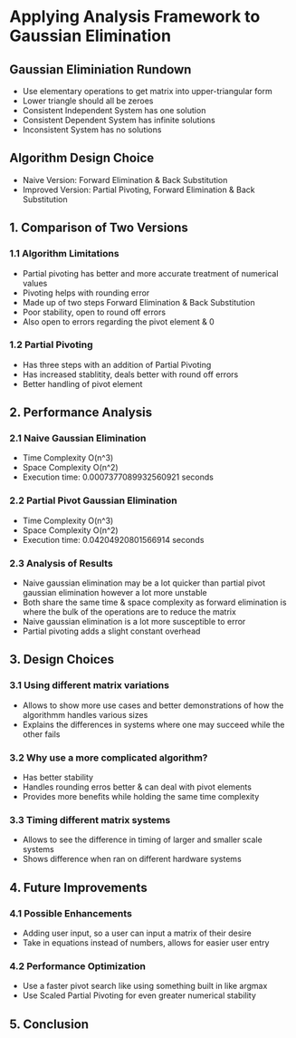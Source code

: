 # **Applying Analysis Framework to Gaussian Elimination**

## **Gaussian Eliminiation Rundown**
- Use elementary operations to get matrix into upper-triangular form
- Lower triangle should all be zeroes
- Consistent Independent System has one solution
- Consistent Dependent System has infinite solutions
- Inconsistent System has no solutions
  
## **Algorithm Design Choice**
- Naive Version: Forward Elimination & Back Substitution
- Improved Version: Partial Pivoting, Forward Elimination & Back Substitution
  
## **1. Comparison of Two Versions**

### **1.1 Algorithm Limitations**
- Partial pivoting has better and more accurate treatment of numerical values
- Pivoting helps with rounding error 
- Made up of two steps Forward Elimination & Back Substitution
- Poor stability, open to round off errors
- Also open to errors regarding the pivot element & 0

### **1.2 Partial Pivoting**
- Has three steps with an addition of Partial Pivoting
- Has increased stablitity, deals better with round off errors
- Better handling of pivot element

## **2. Performance Analysis**

### **2.1 Naive Gaussian Elimination**
- Time Complexity O(n^3)
- Space Complexity O(n^2)
- Execution time: 0.0007377089932560921 seconds

### **2.2 Partial Pivot Gaussian Elimination**
- Time Complexity O(n^3)
- Space Complexity O(n^2)
- Execution time: 0.04204920801566914 seconds

### **2.3 Analysis of Results**
- Naive gaussian elimination may be a lot quicker than partial pivot gaussian elimination however a lot more unstable
- Both share the same time & space complexity as forward elimination is where the bulk of the operations are to reduce the matrix
- Naive gaussian elimination is a lot more susceptible to error
- Partial pivoting adds a slight constant overhead

## **3. Design Choices**

### **3.1 Using different matrix variations**
- Allows to show more use cases and better demonstrations of how the algorithmm handles various sizes
- Explains the differences in systems where one may succeed while the other fails

### **3.2 Why use a more complicated algorithm?**
- Has better stability
- Handles rounding erros better & can deal with pivot elements
- Provides more benefits while holding the same time complexity

### **3.3 Timing different matrix systems**
- Allows to see the difference in timing of larger and smaller scale systems
- Shows difference when ran on different hardware systems

## **4. Future Improvements**

### **4.1 Possible Enhancements**
- Adding user input, so a user can input a matrix of their desire
- Take in equations instead of numbers, allows for easier user entry

### **4.2 Performance Optimization**
- Use a faster pivot search like using something built in like argmax
- Use Scaled Partial Pivoting for even greater numerical stability 

## **5. Conclusion**




